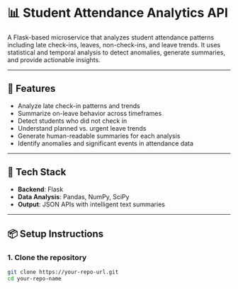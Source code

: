 # 📊 Student Attendance Analytics API

A Flask-based microservice that analyzes student attendance patterns including late check-ins, leaves, non-check-ins, and leave trends. It uses statistical and temporal analysis to detect anomalies, generate summaries, and provide actionable insights.

---

## 🚀 Features

- Analyze late check-in patterns and trends
- Summarize on-leave behavior across timeframes
- Detect students who did not check in
- Understand planned vs. urgent leave trends
- Generate human-readable summaries for each analysis
- Identify anomalies and significant events in attendance data

---

## 🧱 Tech Stack

- **Backend**: Flask
- **Data Analysis**: Pandas, NumPy, SciPy
- **Output**: JSON APIs with intelligent text summaries

---

## 📦 Setup Instructions

### 1. Clone the repository
```bash
git clone https://your-repo-url.git
cd your-repo-name
